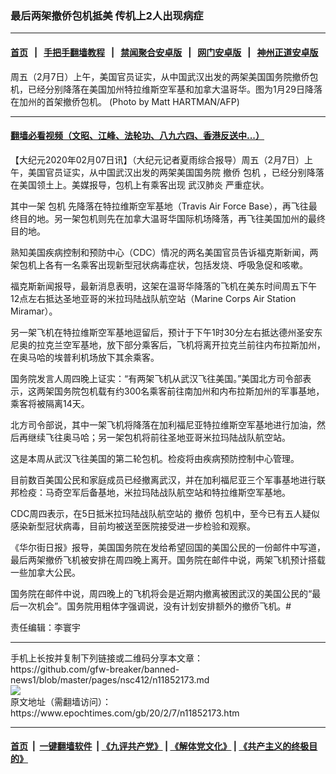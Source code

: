 ### 最后两架撤侨包机抵美 传机上2人出现病症
------------------------

#### [首页](https://github.com/gfw-breaker/banned-news1/blob/master/README.md) &nbsp;&nbsp;|&nbsp;&nbsp; [手把手翻墙教程](https://github.com/gfw-breaker/guides/wiki) &nbsp;&nbsp;|&nbsp;&nbsp; [禁闻聚合安卓版](https://github.com/gfw-breaker/bn-android) &nbsp;&nbsp;|&nbsp;&nbsp; [网门安卓版](https://github.com/oGate2/oGate) &nbsp;&nbsp;|&nbsp;&nbsp; [神州正道安卓版](https://github.com/SzzdOgate/update) 



<div><img alt="" class="aligncenter wp-post-image" src="https://i.epochtimes.com/assets/uploads/2020/02/000_1OI8NT-600x400.jpg"/>
<div class="red16 caption">
 周五（2月7日）上午，美国官员证实，从中国武汉出发的两架美国国务院撤侨包机，已经分别降落在美国加州特拉维斯空军基和加拿大温哥华。图为1月29日降落在加州的首架撤侨包机。 (Photo by Matt HARTMAN/AFP)
</div>
</div><hr/>

#### [翻墙必看视频（文昭、江峰、法轮功、八九六四、香港反送中...）](http://167.172.214.107/home.html)

<div><p>
 【大纪元2020年02月07日讯】（大纪元记者夏雨综合报导）周五（2月7日）上午，美国官员证实，从中国武汉出发的两架美国国务院
 <ok href="https://www.epochtimes.com/gb/tag/%E6%92%A4%E4%BE%A8.html">
  撤侨
 </ok>
 <ok href="https://www.epochtimes.com/gb/tag/%E5%8C%85%E6%9C%BA.html">
  包机
 </ok>
 ，已经分别降落在美国领土上。美媒报导，包机上有乘客出现
 <ok href="https://www.epochtimes.com/gb/tag/%E6%AD%A6%E6%B1%89%E8%82%BA%E7%82%8E.html">
  武汉肺炎
 </ok>
 严重症状。
</p>
<p>
 其中一架
 <ok href="https://www.epochtimes.com/gb/tag/%E5%8C%85%E6%9C%BA.html">
  包机
 </ok>
 先降落在特拉维斯空军基地（Travis Air Force Base），再飞往最终目的地。另一架包机则先在加拿大温哥华国际机场降落，再飞往美国加州的最终目的地。
</p>
<p>
 熟知美国疾病控制和预防中心（CDC）情况的两名美国官员告诉福克斯新闻，两架包机上各有一名乘客出现新型冠状病毒症状，包括发烧、呼吸急促和咳嗽。
</p>
<p>
 福克斯新闻报导，最新消息表明，这架在温哥华降落的飞机在美东时间周五下午12点左右抵达圣地亚哥的米拉玛陆战队航空站（Marine Corps Air Station Miramar）。
</p>
<p>
 另一架飞机在特拉维斯空军基地逗留后，预计于下午1时30分左右抵达德州圣安东尼奥的拉克兰空军基地，放下部分乘客后，飞机将离开拉克兰前往内布拉斯加州，在奥马哈的埃普利机场放下其余乘客。
</p>
<p>
 国务院发言人周四晚上证实：“有两架飞机从武汉飞往美国。”美国北方司令部表示，这两架国务院包机载有约300名乘客前往南加州和内布拉斯加州的军事基地，乘客将被隔离14天。
</p>
<p>
 北方司令部说，其中一架飞机将降落在加利福尼亚特拉维斯空军基地进行加油，然后再继续飞往奥马哈；另一架包机将前往圣地亚哥米拉玛陆战队航空站。
</p>
<p>
 这是本周从武汉飞往美国的第二轮包机。检疫将由疾病预防控制中心管理。
</p>
<p>
 目前数百美国公民和家庭成员已经撤离武汉，并在加利福尼亚三个军事基地进行联邦检疫：马奇空军后备基地，米拉玛陆战队航空站和特拉维斯空军基地。
</p>
<p>
 CDC周四表示，在5日抵米拉玛陆战队航空站的
 <ok href="https://www.epochtimes.com/gb/tag/%E6%92%A4%E4%BE%A8.html">
  撤侨
 </ok>
 包机中，至今已有五人疑似感染新型冠状病毒，目前均被送至医院接受进一步检验和观察。
</p>
<p>
 《华尔街日报》报导，美国国务院在发给希望回国的美国公民的一份邮件中写道，最后两架撤侨飞机被安排在周四晚上离开。国务院在邮件中说，两架飞机预计搭载一些加拿大公民。
</p>
<p>
 国务院在邮件中说，周四晚上的飞机将会是近期内撤离被困武汉的美国公民的“最后一次机会”。国务院用粗体字强调说，没有计划安排额外的撤侨飞机。#
</p>
<p>
 责任编辑：李寰宇
</p>
</div>
<hr/>
手机上长按并复制下列链接或二维码分享本文章：<br/>
https://github.com/gfw-breaker/banned-news1/blob/master/pages/nsc412/n11852173.md <br/>
<a href='https://github.com/gfw-breaker/banned-news1/blob/master/pages/nsc412/n11852173.md'><img src='https://github.com/gfw-breaker/banned-news1/blob/master/pages/nsc412/n11852173.md.png'/></a> <br/>
原文地址（需翻墙访问）：https://www.epochtimes.com/gb/20/2/7/n11852173.htm


------------------------
#### [首页](https://github.com/gfw-breaker/banned-news1/blob/master/README.md) &nbsp;|&nbsp; [一键翻墙软件](https://github.com/gfw-breaker/nogfw/blob/master/README.md) &nbsp;| [《九评共产党》](https://github.com/gfw-breaker/9ping.md/blob/master/README.md#九评之一评共产党是什么) | [《解体党文化》](https://github.com/gfw-breaker/jtdwh.md/blob/master/README.md) | [《共产主义的终极目的》](https://github.com/gfw-breaker/gczydzjmd.md/blob/master/README.md)


<img src='http://gfw-breaker.win/banned-news/pages/nsc412/n11852173.md' width='0px' height='0px'/>